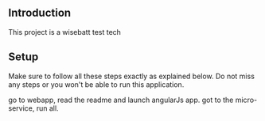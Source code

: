## Introduction

This project is a wisebatt test tech

## Setup

Make sure to follow all these steps exactly as explained below. Do not miss any steps or you won't be able to run this application.


go to webapp, read the readme and launch angularJs app.
got to the micro-service, run all.
